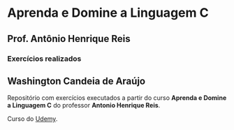 # Aprenda e Domine a Linguagem C
## Prof. Antônio Henrique Reis

### Exercícios realizados   
**Washington Candeia de Araújo**  
------------------------
Repositório com exercícios executados a partir do curso **Aprenda e Domine a Linguagem C** do professor **Antonio Henrique Reis**. 

Curso do [Udemy](www.udemy.com).  

